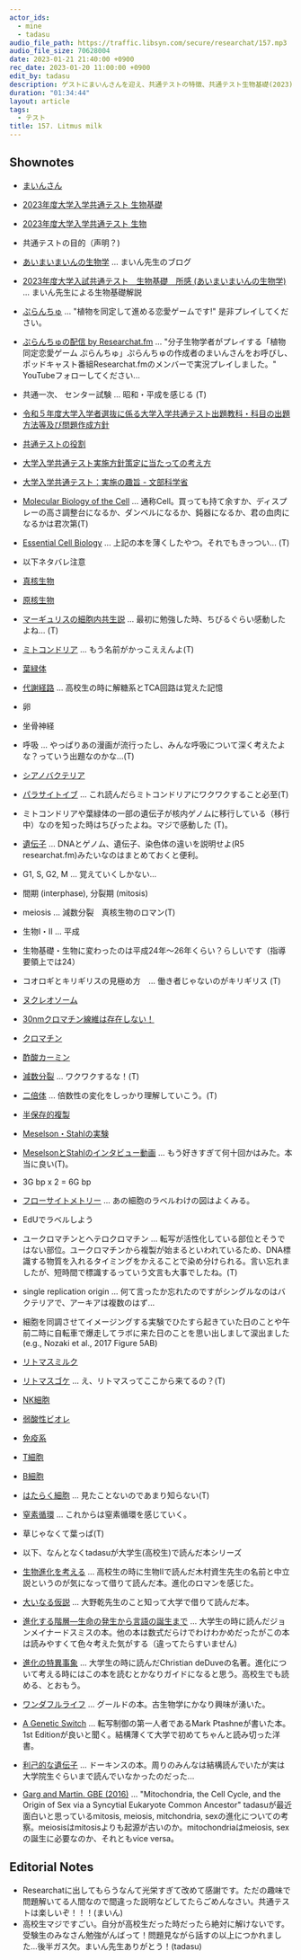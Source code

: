 ```yaml
---
actor_ids:
  - mine
  - tadasu
audio_file_path: https://traffic.libsyn.com/secure/researchat/157.mp3 
audio_file_size: 70628004
date: 2023-01-21 21:40:00 +0900
rec_date: 2023-01-20 11:00:00 +0900
edit_by: tadasu
description: ゲストにまいんさんを迎え、共通テストの特徴、共通テスト生物基礎(2023)を解いてみての感想と解説、そしてどのような力が問われているのかについて議論しました。
duration: "01:34:44"
layout: article
tags:
  - テスト
title: 157. Litmus milk
---
```


## Shownotes
- [まいんさん](https://twitter.com/ArmnieBIO)
- [2023年度大学入学共通テスト 生物基礎](https://edu.chunichi.co.jp/site_home/center/pdf/2023seibutsukiso_q.pdf)
- [2023年度大学入学共通テスト 生物](https://edu.chunichi.co.jp/site_home/center/pdf/2023seibutsu_q.pdf)
- 共通テストの目的（声明？)
- [あいまいまいんの生物学](https://i-my-mine.hatenablog.com/archive) ... まいん先生のブログ
- [2023年度大学入試共通テスト　生物基礎　所感 (あいまいまいんの生物学)](https://i-my-mine.hatenablog.com/entry/2023/01/16/2023%E5%B9%B4%E5%BA%A6%E5%A4%A7%E5%AD%A6%E5%85%A5%E8%A9%A6%E5%85%B1%E9%80%9A%E3%83%86%E3%82%B9%E3%83%88_%E7%94%9F%E7%89%A9%E5%9F%BA%E7%A4%8E_%E6%89%80%E6%84%9F) ... まいん先生による生物基礎解説
- [ぷらんちゅ](https://novelgame.jp/games/show/6590) ... "植物を同定して進める恋愛ゲームです!" 是非プレイしてください。
- [ぷらんちゅの配信 by Researchat.fm](https://www.youtube.com/watch?v=d4YMrm3OHfg&ab_channel=Researchatfm) ... "分子生物学者がプレイする「植物同定恋愛ゲーム ぷらんちゅ」ぷらんちゅの作成者のまいんさんをお呼びし、ポッドキャスト番組Researchat.fmのメンバーで実況プレイしました。" YouTubeフォローしてください...
- 共通一次、 センター試験 ... 昭和・平成を感じる (T)
- [令和５年度大学入学者選抜に係る大学入学共通テスト出題教科・科目の出題方法等及び問題作成方針](https://www.dnc.ac.jp/albums/abm.php?d=31&f=abm00000288.pdf&n=%E4%BB%A4%E5%92%8C%EF%BC%95%E5%B9%B4%E5%BA%A6%E5%A4%A7%E5%AD%A6%E5%85%A5%E5%AD%A6%E8%80%85%E9%81%B8%E6%8A%9C%E3%81%AB%E4%BF%82%E3%82%8B%E5%A4%A7%E5%AD%A6%E5%85%A5%E5%AD%A6%E5%85%B1%E9%80%9A%E3%83%86%E3%82%B9%E3%83%88%E5%87%BA%E9%A1%8C%E6%95%99%E7%A7%91%E3%83%BB%E7%A7%91%E7%9B%AE%E3%81%AE%E5%87%BA%E9%A1%8C%E6%96%B9%E6%B3%95%E7%AD%89%E5%8F%8A%E3%81%B3%E5%95%8F%E9%A1%8C%E4%BD%9C%E6%88%90%E6%96%B9%E9%87%9D.pdf)
- [共通テストの役割](https://www.dnc.ac.jp/kyotsu/shiken_gaiyou/yakuwari.html)
- [大学入学共通テスト実施方針策定に当たっての考え方](https://www.mext.go.jp/component/a_menu/education/micro_detail/__icsFiles/afieldfile/2017/10/24/1397731_002.pdf)
- [大学入学共通テスト：実施の趣旨 - 文部科学省](https://www.mext.go.jp/content/20200422-mxt_daigakuc02-000006583_4.pdf)
- [Molecular Biology of the Cell](https://www.amazon.co.jp/dp/0393884856/?tag=researchatf04-22) ... 通称Cell。買っても持て余すか、ディスプレーの高さ調整台になるか、ダンベルになるか、鈍器になるか、君の血肉になるかは君次第(T)
- [Essential Cell Biology](https://www.amazon.co.jp/dp/0393680398/?tag=researchatf04-22) ... 上記の本を薄くしたやつ。それでもきっつい... (T)
- 以下ネタバレ注意
- [真核生物](https://ja.wikipedia.org/wiki/%E7%9C%9F%E6%A0%B8%E7%94%9F%E7%89%A9)
- [原核生物](https://ja.wikipedia.org/wiki/%E5%8E%9F%E6%A0%B8%E7%94%9F%E7%89%A9)
- [マーギュリスの細胞内共生説](https://ja.wikipedia.org/wiki/%E7%B4%B0%E8%83%9E%E5%86%85%E5%85%B1%E7%94%9F%E8%AA%AC) ... 最初に勉強した時、ちびるぐらい感動したよね... (T)
- [ミトコンドリア](https://ja.wikipedia.org/wiki/%E3%83%9F%E3%83%88%E3%82%B3%E3%83%B3%E3%83%89%E3%83%AA%E3%82%A2) ... もう名前がかっこええんよ(T)
- [葉緑体](https://ja.wikipedia.org/wiki/%E8%91%89%E7%B7%91%E4%BD%93)
- [代謝経路](https://ja.wikipedia.org/wiki/%E4%BB%A3%E8%AC%9D%E7%B5%8C%E8%B7%AF) ... 高校生の時に解糖系とTCA回路は覚えた記憶
- 卵
- 坐骨神経
- 呼吸 ... やっぱりあの漫画が流行ったし、みんな呼吸について深く考えたよな？っていう出題なのかな...(T)
- [シアノバクテリア](http://photosynthesis.c.u-tokyo.ac.jp/cyano.html)
- [パラサイトイブ](https://www.amazon.co.jp/dp/B0099FE77Y?tag=researchatf04-22) ... これ読んだらミトコンドリアにワクワクすること必至(T)
- ミトコンドリアや葉緑体の一部の遺伝子が核内ゲノムに移行している（移行中）なのを知った時はちびったよね。マジで感動した (T)。
- [遺伝子](https://ja.wikipedia.org/wiki/%E9%81%BA%E4%BC%9D%E5%AD%90) ... DNAとゲノム、遺伝子、染色体の違いを説明せよ(R5 researchat.fm)みたいなのはまとめておくと便利。
- G1, S, G2, M ... 覚えていくしかない...
- 間期 (interphase), 分裂期 (mitosis)
- meiosis ... 減数分裂　真核生物のロマン(T)
- 生物I・II ... 平成
- 生物基礎・生物に変わったのは平成24年～26年くらい？らしいです（指導要領上では24）
- コオロギとキリギリスの見極め方　... 働き者じゃないのがキリギリス (T)
- [ヌクレオソーム](https://ja.wikipedia.org/wiki/%E3%83%8C%E3%82%AF%E3%83%AC%E3%82%AA%E3%82%BD%E3%83%BC%E3%83%A0)
- [30nmクロマチン線維は存在しない！](https://www.jstage.jst.go.jp/article/kagakutoseibutsu/51/3/51_177/_pdf)
- [クロマチン](https://ja.wikipedia.org/wiki/%E3%82%AF%E3%83%AD%E3%83%9E%E3%83%81%E3%83%B3)
- [酢酸カーミン](https://ja.wikipedia.org/wiki/%E9%85%A2%E9%85%B8%E3%82%AB%E3%83%BC%E3%83%9F%E3%83%B3%E6%BA%B6%E6%B6%B2)
- [減数分裂](https://ja.wikipedia.org/wiki/%E6%B8%9B%E6%95%B0%E5%88%86%E8%A3%82) ... ワクワクするな！(T)
- [二倍体](https://kotobank.jp/word/%E4%BA%8C%E5%80%8D%E4%BD%93-592567) ... 倍数性の変化をしっかり理解していこう。(T)
- [半保存的複製](https://ja.wikipedia.org/wiki/%E5%8D%8A%E4%BF%9D%E5%AD%98%E7%9A%84%E8%A4%87%E8%A3%BD) 
- [Meselson・Stahlの実験](https://ja.wikipedia.org/wiki/%E3%83%A1%E3%82%BB%E3%83%AB%E3%82%BD%E3%83%B3-%E3%82%B9%E3%82%BF%E3%83%BC%E3%83%AB%E3%81%AE%E5%AE%9F%E9%A8%93)
- [MeselsonとStahlのインタビュー動画](https://www.youtube.com/watch?v=7-tnuAqEp9g) ... もう好きすぎて何十回かはみた。本当に良い(T)。
- 3G bp x 2 = 6G bp
- [フローサイトメトリー](https://www.cosmobio.co.jp/product/detail/Introduction-flow-cytometry.asp?entry_id=35004) ... あの細胞のラベルわけの図はよくみる。
- EdUでラベルしよう
- ユークロマチンとヘテロクロマチン ... 転写が活性化している部位とそうではない部位。ユークロマチンから複製が始まるといわれているため、DNA標識する物質を入れるタイミングをかえることで染め分けられる。言い忘れましたが、短時間で標識するっていう文言も大事でしたね。(T)
- single replication origin ... 何て言ったか忘れたのですがシングルなのはバクテリアで、アーキアは複数のはず...
- 細胞を同調させてイメージングする実験でひたすら起きていた日のことや午前二時に自転車で爆走してラボに来た日のことを思い出しまして涙出ました(e.g., Nozaki et al., 2017 Figure 5AB)
- [リトマスミルク](https://kotobank.jp/word/%E3%83%AA%E3%83%88%E3%83%9E%E3%82%B9%E7%89%9B%E4%B9%B3-773898)
- [リトマスゴケ](https://ja.wikipedia.org/wiki/%E3%83%AA%E3%83%88%E3%83%9E%E3%82%B9%E3%82%B4%E3%82%B1) ... え、リトマスってここから来てるの？(T)
- [NK細胞](https://ja.wikipedia.org/wiki/%E3%83%8A%E3%83%81%E3%83%A5%E3%83%A9%E3%83%AB%E3%82%AD%E3%83%A9%E3%83%BC%E7%B4%B0%E8%83%9E)
- [弱酸性ビオレ](https://www.kao.co.jp/bioreu/acidulous/)
- [免疫系](https://ja.wikipedia.org/wiki/%E5%85%8D%E7%96%AB%E7%B3%BB)
- [T細胞](https://kotobank.jp/word/T%E7%B4%B0%E8%83%9E-157669)
- [B細胞](https://kotobank.jp/word/B%E7%B4%B0%E8%83%9E-157673)
- [はたらく細胞](https://www.amazon.co.jp/dp/B07F9FMV1G/) ... 見たことないのであまり知らない(T)
- [窒素循環](https://ja.wikipedia.org/wiki/%E7%AA%92%E7%B4%A0%E5%BE%AA%E7%92%B0) ... これからは窒素循環を感じていく。
- 草じゃなくて葉っぱ(T)

- 以下、なんとなくtadasuが大学生(高校生)で読んだ本シリーズ
- [生物進化を考える](https://www.amazon.co.jp/dp/B07YYYDM8G?tag=researchatf04-22) ... 高校生の時に生物IIで読んだ木村資生先生の名前と中立説というのが気になって借りて読んだ本。進化のロマンを感じた。
- [大いなる仮説](https://www.amazon.co.jp/dp/4946398678?tag=researchatf04-22) ... 大野乾先生のこと知って大学で借りて読んだ本。
- [進化する階層―生命の発生から言語の誕生まで](https://www.amazon.co.jp/dp/4431707379/?tag=researchatf04-22) ... 大学生の時に読んだジョンメイナードスミスの本。他の本は数式だらけでわけわかめだったがこの本は読みやすくて色々考えた気がする（違ってたらすいません)
- [進化の特異事象](https://www.amazon.co.jp/dp/4903532054?tag=researchatf04-22) ... 大学生の時に読んだChristian deDuveの名著。進化について考える時にはこの本を読むとかなりガイドになると思う。高校生でも読める、とおもう。
- [ワンダフルライフ](https://www.amazon.co.jp/dp/4150502366?tag=researchatf04-22) ... グールドの本。古生物学にかなり興味が湧いた。
- [A Genetic Switch](https://www.amazon.co.jp/dp/B001WAKRQE/?tag=researchatf04-22) ... 転写制御の第一人者であるMark Ptashneが書いた本。1st Editionが良いと聞く。結構薄くて大学で初めてちゃんと読み切った洋書。
- [利己的な遺伝子](https://www.amazon.co.jp/dp/B07HK2TDQ1/?tag=researchatf04-22) ... ドーキンスの本。周りのみんなは結構読んでいたが実は大学院生ぐらいまで読んでいなかったのだった...
- [Garg and Martin. GBE (2016)](https://academic.oup.com/gbe/article/8/6/1950/2574120) ... "Mitochondria, the Cell Cycle, and the Origin of Sex via a Syncytial Eukaryote Common Ancestor" tadasuが最近面白いと思っているmitosis, meiosis, mitchondria, sexの進化についての考察。meiosisはmitosisよりも起源が古いのか。mitochondriaはmeiosis, sexの誕生に必要なのか、それともvice versa。

## Editorial Notes
- Researchatに出してもらうなんて光栄すぎて改めて感謝です。ただの趣味で問題解いてる人間なので間違った説明などしてたらごめんなさい。共通テストは楽しいぞ！！！(まいん)
- 高校生マジですごい。自分が高校生だった時だったら絶対に解けないです。受験生のみなさん勉強がんばって！問題見ながら話すの以上につかれました...後半ガス欠。まいん先生ありがとう！(tadasu)

